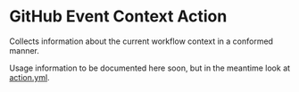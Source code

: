 # GitHub Event Context Action

Collects information about the current workflow context in a conformed manner.

Usage information to be documented here soon,
but in the meantime look at [action.yml](action.yml).
